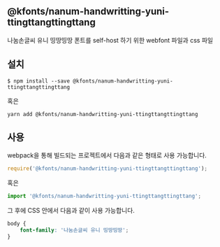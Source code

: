 
@kfonts/nanum-handwritting-yuni-ttingttangttingttang
---------------------

나눔손글씨 유니 띵땅띵땅 폰트를 self-host 하기 위한 webfont 파일과 css 파일

설치
----

```
$ npm install --save @kfonts/nanum-handwritting-yuni-ttingttangttingttang
```

혹은

```
yarn add @kfonts/nanum-handwritting-yuni-ttingttangttingttang
```

사용
----

webpack을 통해 빌드되는 프로젝트에서 다음과 같은 형태로 사용 가능합니다.

```js
require('@kfonts/nanum-handwritting-yuni-ttingttangttingttang');
```

혹은

```js
import '@kfonts/nanum-handwritting-yuni-ttingttangttingttang';
```

그 후에 CSS 안에서 다음과 같이 사용 가능합니다.

```css
body {
    font-family: '나눔손글씨 유니 띵땅띵땅';
}
```
